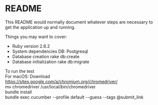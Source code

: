 # README

This README would normally document whatever steps are necessary to get the
application up and running.

Things you may want to cover:

* Ruby version
2.6.2
* System dependencies
DB: Postgresql
* Database creation
rake db:create
* Database initialization
rake db:migrate

To run the test
<br/>
For macOS:
Download https://sites.google.com/a/chromium.org/chromedriver/
<br/>
mv chromedriver /usr/local/bin/chromedriver
<br/>
bundle install
<br/>
bundle exec cucumber --profile default --guess --tags @submit_link
